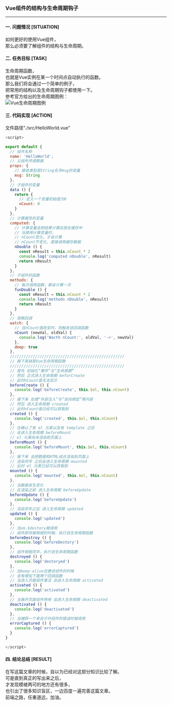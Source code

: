 ### Vue组件的结构与生命周期钩子
---

#### 一. 问题情况 [SITUATION]
如何更好的使用Vue组件，  
那么必须要了解组件的结构与生命周期。  

#### 二. 任务目标 [TASK]
生命周期函数，  
也就是Vue实例在某一个时间点自动执行的函数。  
那么我们将会通过一个简单的例子，  
把常用的结构以及生命周期钩子都使用一下。  
参考官方给出的生命周期图例：  
![Vue生命周期图例](https://cn.vuejs.org/images/lifecycle.png "Vue生命周期图例")    

#### 三. 代码实现 [ACTION]
文件路径"./src/HelloWorld.vue"  
``` javascript
<script>

export default {
  // 组件名称
  name: 'HelloWorld',
  // 父组件传递数据
  props: {
    // 接收类型是String名字msg的变量
    msg: String
  },
  // 子组件的变量
  data () {
    return {
      // 定义一个变量初始值为0
      nCount: 0
    }
  },
  // 计算属性的变量
  computed: {
    // 计算变量会把结果计算后放在缓存中
    // 当使用计算变量时，
    // nCount变化，才会计算
    // nCount不变化，直接调用缓存数据
    nDouble () {
      const nResult = this.nCount * 2
      console.log('computed nDouble', nResult)
      return nResult
    }
  },
  // 子组件的函数
  methods: {
    // 每次调用函数，都会计算一次
    funDouble () {
      const nResult = this.nCount * 2
      console.log('methods nDouble', nResult)
      return nResult
    }
  },
  // 观察回调
  watch: {
    // 当nCount值改变时，则触发该回调函数
    nCount (newVal, oldVal) {
      console.log('Wacth nCount:', oldVal, '->', newVal)
    },
    deep: true
  },
  //////////////////////////////////////////////////
  // 接下来就是Vue生命周期函数
  //////////////////////////////////////////////////
  // 首先 初始化“事件”与“生命周期”
  // 然后 正式进入生命周期 beforCreate
  // 此时nCount值无法显示
  beforeCreate () {
    console.log('beforeCreate', this.$el, this.nCount)
  },
  // 接下来 处理“外部注入”与“双向绑定”等内容
  // 然后 进入生命周期 created
  // 此时nCount值已经可以获取到
  created () {
    console.log('created', this.$el, this.nCount)
  },
  // 在确认了有 el 元素以及有 template 之后
  // 会进入生命周期 beforeMount
  // el 元素尚未渲染到页面上
  beforeMount () {
    console.log('beforeMount', this.$el, this.nCount)
  },
  // 接下来 会把数据和HTML结合渲染到页面上
  // 渲染完毕 之后会进入生命周期 mounted
  // 此时 el 元素已经可以获取到
  mounted () {
    console.log('mounted', this.$el, this.nCount)
  },
  // 当数据发生变化  
  // 在渲染之前 进入生命周期 beforeUpdate
  beforeUpdate () {
    console.log('beforeUpdate')
  },
  // 渲染完毕之后 进入生命周期 updated
  updated () {
    console.log('updated')
  },
  // 当vm.$destory被调用
  // 组件即将被销毁的时候，执行该生命周期函数
  beforeDestroy () {
    console.log('beforeDestory')
  },
  // 组件销毁完毕，执行该生命周期函数
  destroyed () {
    console.log('destoryed')
  },
  // 当keep-alive包裹该组件的时候  
  // 会有增加下面两个回调函数
  // 当进入页面组件激活 会进入生命周期 activated
  activated () {
    console.log('activated')
  },
  // 当离开页面组件停用 会进入生命周期 deactivated
  deactivated () {
    console.log('deactivated')
  },
  // 当捕获一个来自子孙组件的错误时被调用
  errorCaptured () {
    console.log('errorCaptured')
  }
}

</script>
```

#### 四. 结论总结 [RESULT]
在写这篇文章的时候，自以为已经对这部分知识比较了解。  
可是直到真正的写出来之后，  
才发现模棱两可的地方还有很多，  
也引出了很多知识盲区，一边百度一遍完善这篇文章。  
前端之路，任重道远，加油。  